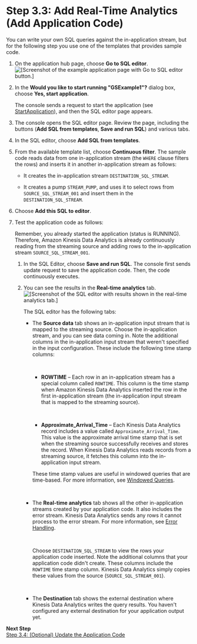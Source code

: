 # Step 3\.3: Add Real\-Time Analytics \(Add Application Code\)<a name="get-started-add-realtime-analytics"></a>

You can write your own SQL queries against the in\-application stream, but for the following step you use one of the templates that provides sample code\.

1. On the application hub page, choose **Go to SQL editor**\.   
![\[Screenshot of the example application page with Go to SQL editor button.\]](http://docs.aws.amazon.com/kinesisanalytics/latest/dev/images/gs-v2-40.png)

1. In the **Would you like to start running "GSExample1"?** dialog box, choose **Yes, start application**\.

   The console sends a request to start the application \(see [StartApplication](API_StartApplication.md)\), and then the SQL editor page appears\.

1. The console opens the SQL editor page\. Review the page, including the buttons \(**Add SQL from templates**, **Save and run SQL**\) and various tabs\.

1. In the SQL editor, choose **Add SQL from templates**\.

1. From the available template list, choose **Continuous filter**\. The sample code reads data from one in\-application stream \(the `WHERE` clause filters the rows\) and inserts it in another in\-application stream as follows:

   + It creates the in\-application stream `DESTINATION_SQL_STREAM`\.

   + It creates a pump `STREAM_PUMP`, and uses it to select rows from `SOURCE_SQL_STREAM_001` and insert them in the `DESTINATION_SQL_STREAM`\. 

1. Choose **Add this SQL to editor**\. 

1. Test the application code as follows:

   Remember, you already started the application \(status is RUNNING\)\. Therefore, Amazon Kinesis Data Analytics is already continuously reading from the streaming source and adding rows to the in\-application stream `SOURCE_SQL_STREAM_001`\.

   1. In the SQL Editor, choose **Save and run SQL**\. The console first sends update request to save the application code\. Then, the code continuously executes\.

   1. You can see the results in the **Real\-time analytics** tab\.   
![\[Screenshot of the SQL editor with results shown in the real-time analytics tab.\]](http://docs.aws.amazon.com/kinesisanalytics/latest/dev/images/gs-v2-50.png)

      The SQL editor has the following tabs:

      + The **Source data** tab shows an in\-application input stream that is mapped to the streaming source\. Choose the in\-application stream, and you can see data coming in\. Note the additional columns in the in\-application input stream that weren't specified in the input configuration\. These include the following time stamp columns:

         

        + **ROWTIME** – Each row in an in\-application stream has a special column called `ROWTIME`\. This column is the time stamp when Amazon Kinesis Data Analytics inserted the row in the first in\-application stream \(the in\-application input stream that is mapped to the streaming source\)\.

           

        + **Approximate\_Arrival\_Time** – Each Kinesis Data Analytics record includes a value called `Approximate_Arrival_Time`\. This value is the approximate arrival time stamp that is set when the streaming source successfully receives and stores the record\. When Kinesis Data Analytics reads records from a streaming source, it fetches this column into the in\-application input stream\. 

        These time stamp values are useful in windowed queries that are time\-based\. For more information, see [Windowed Queries](windowed-sql.md)\.

         

      + The **Real\-time analytics** tab shows all the other in\-application streams created by your application code\. It also includes the error stream\. Kinesis Data Analytics sends any rows it cannot process to the error stream\. For more information, see [Error Handling](error-handling.md)\.

         

        Choose `DESTINATION_SQL_STREAM` to view the rows your application code inserted\. Note the additional columns that your application code didn't create\. These columns include the `ROWTIME` time stamp column\. Kinesis Data Analytics simply copies these values from the source \(`SOURCE_SQL_STREAM_001`\)\.

         

      + The **Destination** tab shows the external destination where Kinesis Data Analytics writes the query results\. You haven't configured any external destination for your application output yet\.

**Next Step**  
[Step 3\.4: \(Optional\) Update the Application Code](get-started-update-appcode.md)